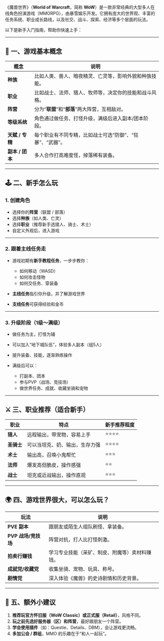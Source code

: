 《魔兽世界》（**World of Warcraft**，简称 **WoW**）是一款非常经典的大型多人在线角色扮演游戏（MMORPG），由暴雪娱乐开发。它拥有庞大的世界观、丰富的任务系统、职业成长路线，以及社交、战斗、探索、经济等多个层面的玩法。

以下是新手入门指南，帮助你快速上手：

---

## 🧭 一、游戏基本概念

| 概念          | 说明                              |
| ----------- | ------------------------------- |
| **种族**      | 比如人类、兽人、暗夜精灵、亡灵等，影响外貌和种族技能。     |
| **职业**      | 比如战士、法师、猎人、牧师等，决定你的技能和战斗风格。     |
| **阵营**      | 分为“**联盟**”和“**部落**”两大阵营，互相敌对。   |
| **等级系统**    | 角色通过做任务、打怪升级，满级后进入副本/团本阶段。      |
| **天赋 / 专精** | 每个职业有不同专精，比如战士可选“防御”、“狂暴”、“武器”。 |
| **副本 / 团本** | 多人合作打高难度怪，掉落稀有装备。               |

---

## 🕹️ 二、新手怎么玩

### 1. 创建角色

* 选择你的**阵营**（联盟 / 部落）
* 选择**种族**（如人类、亡灵）
* 选择**职业**（推荐新手选猎人、骑士、术士）
* 自定义外观后，进入游戏

---

### 2. 跟着主线任务走

* 游戏初期有**新手教程任务**，一步步教你：

  * 如何移动（WASD）
  * 如何攻击怪物
  * 如何交任务、穿装备
* **主线任务**指引你升级，并了解游戏世界
* **支线任务**可获得经验和金币

---

### 3. 升级阶段（1级～满级）

* 做任务为主，打怪为辅
* 可以加入“地下城队伍”，体验多人副本（组5人）
* 提升装备、技能，逐渐熟练操作
* 满级后可以：

  * 打副本、团本
  * 参与PVP（战场、竞技场）
  * 做世界任务、成就、收藏坐骑和宠物

---

## ⚔️ 三、职业推荐（适合新手）

| 职业      | 特点              | 新手推荐程度 |
| ------- | --------------- | ------ |
| **猎人**  | 远程输出，带宠物，容易上手   | ⭐⭐⭐⭐   |
| **圣骑士** | 可以当坦克、奶、输出，生存力强 | ⭐⭐⭐⭐   |
| **术士**  | 输出高，召唤小鬼帮忙      | ⭐⭐⭐    |
| **法师**  | 爆发高但脆皮，操作感强     | ⭐⭐     |
| **战士**  | 坦克或近战输出，操作直观    | ⭐⭐⭐    |

---

## 🌍 四、游戏世界很大，可以怎么玩？

| 玩法             | 说明                      |
| -------------- | ----------------------- |
| **PVE 副本**     | 跟朋友或陌生人组队刷怪、拿装备。        |
| **PVP 战场/竞技场** | 阵营对抗，打人比打怪刺激。           |
| **拍卖行赚钱**      | 学习专业技能（采矿、制皮、附魔等）卖材料赚钱。 |
| **成就党/收藏党**    | 收集坐骑、宠物、玩具、称号。          |
| **剧情党**        | 深入体验《魔兽》的史诗剧情和历史背景。     |

---

## 🧩 五、额外小建议

1. **推荐玩官方怀旧服（WoW Classic）或正式服（Retail）**，风格不同。
2. **玩之前先选好服务器（区）和阵营**，最好跟朋友一个阵营。
3. **学会使用插件**（如：Questie、Details、DBM），会让游戏更流畅。
4. **多加公会 / 群组**，MMO 的乐趣在于“和人一起玩”。

